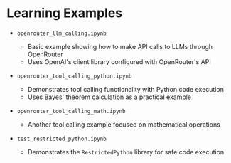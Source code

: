 # Learning Examples

* `openrouter_llm_calling.ipynb`
  - Basic example showing how to make API calls to LLMs through OpenRouter
  - Uses OpenAI's client library configured with OpenRouter's API

* `openrouter_tool_calling_python.ipynb` 
  - Demonstrates tool calling functionality with Python code execution
  - Uses Bayes' theorem calculation as a practical example

* `openrouter_tool_calling_math.ipynb`
  - Another tool calling example focused on mathematical operations

* `test_restricted_python.ipynb`
  - Demonstrates the `RestrictedPython` library for safe code execution
